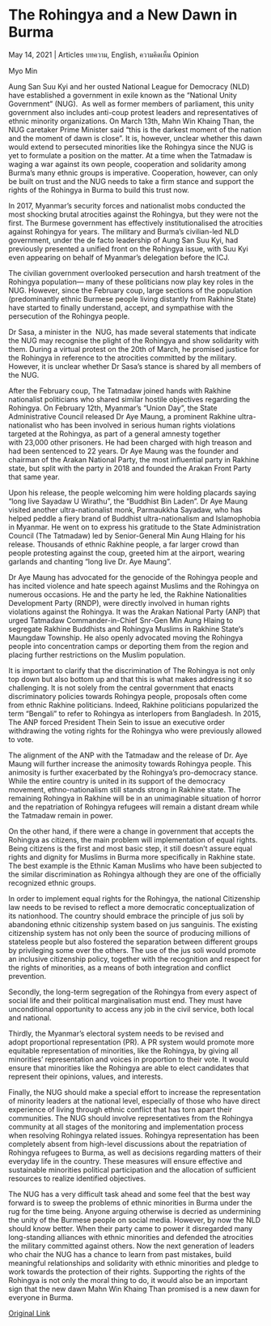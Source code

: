# The Rohingya and a New Dawn in Burma

May 14, 2021 | Articles บทความ, English, ความคิดเห็น Opinion





Myo Min

Aung San Suu Kyi and her ousted National League for Democracy (NLD) have established a government in exile known as the “National Unity Government” (NUG).  As well as former members of parliament, this unity government also includes anti-coup protest leaders and representatives of ethnic minority organizations. On March 13th, Mahn Win Khaing Than, the NUG caretaker Prime Minister said “this is the darkest moment of the nation and the moment of dawn is close”. It is, however, unclear whether this dawn would extend to persecuted minorities like the Rohingya since the NUG is yet to formulate a position on the matter. At a time when the Tatmadaw is waging a war against its own people, cooperation and solidarity among Burma’s many ethnic groups is imperative. Cooperation, however, can only be built on trust and the NUG needs to take a firm stance and support the rights of the Rohingya in Burma to build this trust now. 

In 2017, Myanmar’s security forces and nationalist mobs conducted the most shocking brutal atrocities against the Rohingya, but they were not the first. The Burmese government has effectively institutionalised the atrocities against Rohingya for years. The military and Burma’s civilian-led NLD government, under the de facto leadership of Aung San Suu Kyi, had previously presented a unified front on the Rohingya issue, with Suu Kyi even appearing on behalf of Myanmar’s delegation before the ICJ. 

The civilian government overlooked persecution and harsh treatment of the Rohingya population— many of these politicians now play key roles in the NUG. However, since the February coup, large sections of the population (predominantly ethnic Burmese people living distantly from Rakhine State) have started to finally understand, accept, and sympathise with the persecution of the Rohingya people.

Dr Sasa, a minister in the  NUG, has made several statements that indicate the NUG may recognise the plight of the Rohingya and show solidarity with them. During a virtual protest on the 20th of March, he promised justice for the Rohingya in reference to the atrocities committed by the military. However, it is unclear whether Dr Sasa’s stance is shared by all members of the NUG.

After the February coup, The Tatmadaw joined hands with Rakhine nationalist politicians who shared similar hostile objectives regarding the Rohingya. On February 12th, Myanmar’s “Union Day”, the State Administrative Council released Dr Aye Maung, a prominent Rakhine ultra-nationalist who has been involved in serious human rights violations targeted at the Rohingya, as part of a general amnesty together with 23,000 other prisoners. He had been charged with high treason and had been sentenced to 22 years. Dr Aye Maung was the founder and chairman of the Arakan National Party, the most influential party in Rakhine state, but split with the party in 2018 and founded the Arakan Front Party that same year.

Upon his release, the people welcoming him were holding placards saying “long live Sayadaw U Wirathu”, the “Buddhist Bin Laden”. Dr Aye Maung visited another ultra-nationalist monk, Parmaukkha Sayadaw, who has helped peddle a fiery brand of Buddhist ultra-nationalism and Islamophobia in Myanmar. He went on to express his gratitude to the State Administration Council (The Tatmadaw) led by Senior-General Min Aung Hlaing for his release. Thousands of ethnic Rakhine people, a far larger crowd than people protesting against the coup, greeted him at the airport, wearing garlands and chanting “long live Dr. Aye Maung”.

Dr Aye Maung has advocated for the genocide of the Rohingya people and has incited violence and hate speech against Muslims and the Rohingya on numerous occasions. He and the party he led, the Rakhine Nationalities Development Party (RNDP), were directly involved in human rights violations against the Rohingya. It was the Arakan National Party (ANP) that urged Tatmadaw Commander-in-Chief Snr-Gen Min Aung Hlaing to segregate Rakhine Buddhists and Rohingya Muslims in Rakhine State’s Maungdaw Township. He also openly advocated moving the Rohingya people into concentration camps or deporting them from the region and placing further restrictions on the Muslim population. 

It is important to clarify that the discrimination of The Rohingya is not only top down but also bottom up and that this is what makes addressing it so challenging. It is not solely from the central government that enacts discriminatory policies towards Rohingya people, proposals often come from ethnic Rakhine politicians. Indeed, Rakhine politicians popularized the term “Bengali” to refer to Rohingya as interlopers from Bangladesh. In 2015, The ANP forced President Thein Sein to issue an executive order withdrawing the voting rights for the Rohingya who were previously allowed to vote. 

The alignment of the ANP with the Tatmadaw and the release of Dr. Aye Maung will further increase the animosity towards Rohingya people. This animosity is further exacerbated by the Rohingya’s pro-democracy stance. While the entire country is united in its support of the democracy movement, ethno-nationalism still stands strong in Rakhine state. The remaining Rohingya in Rakhine will be in an unimaginable situation of horror and the repatriation of Rohingya refugees will remain a distant dream while the Tatmadaw remain in power. 

On the other hand, if there were a change in government that accepts the Rohingya as citizens, the main problem will implementation of equal rights. Being citizens is the first and most basic step, it still doesn’t assure equal rights and dignity for Muslims in Burma more specifically in Rakhine state. The best example is the Ethnic Kaman Muslims who have been subjected to the similar discrimination as Rohingya although they are one of the officially recognized ethnic groups.

In order to implement equal rights for the Rohingya, the national Citizenship law needs to be revised to reflect a more democratic conceptualization of its nationhood. The country should embrace the principle of jus soli by abandoning ethnic citizenship system based on jus sanguinis. The existing citizenship system has not only been the source of producing millions of stateless people but also fostered the separation between different groups by privileging some over the others. The use of the jus soli would promote an inclusive citizenship policy, together with the recognition and respect for the rights of minorities, as a means of both integration and conflict prevention.

Secondly, the long-term segregation of the Rohingya from every aspect of social life and their political marginalisation must end. They must have unconditional opportunity to access any job in the civil service, both local and national.

Thirdly, the Myanmar’s electoral system needs to be revised and adopt proportional representation (PR). A PR system would promote more equitable representation of minorities, like the Rohingya, by giving all minorities’ representation and voices in proportion to their vote. It would ensure that minorities like the Rohingya are able to elect candidates that represent their opinions, values, and interests.

Finally, the NUG should make a special effort to increase the representation of minority leaders at the national level, especially of those who have direct experience of living through ethnic conflict that has torn apart their communities. The NUG should involve representatives from the Rohingya community at all stages of the monitoring and implementation process when resolving Rohingya related issues. Rohingya representation has been completely absent from high-level discussions about the repatriation of Rohingya refugees to Burma, as well as decisions regarding matters of their everyday life in the country. These measures will ensure effective and sustainable minorities political participation and the allocation of sufficient resources to realize identified objectives.

The NUG has a very difficult task ahead and some feel that the best way forward is to sweep the problems of ethnic minorities in Burma under the rug for the time being. Anyone arguing otherwise is decried as undermining the unity of the Burmese people on social media. However, by now the NLD should know better. When their party came to power it disregarded many long-standing alliances with ethnic minorities and defended the atrocities the military committed against others. Now the next generation of leaders who chair the NUG has a chance to learn from past mistakes, build meaningful relationships and solidarity with ethnic minorities and pledge to work towards the protection of their rights. Supporting the rights of the Rohingya is not only the moral thing to do, it would also be an important sign that the new dawn Mahn Win Khaing Than promised is a new dawn for everyone in Burma.



[Original Link](https://www.dindeng.com/new-dawn-in-burma/)